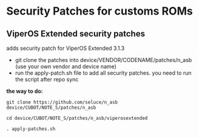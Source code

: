 Security Patches for customs ROMs
===========
ViperOS Extended security patches 
------------------

adds security patch for ViperOS Extended 3.1.3

- git clone the patches into device/VENDOR/CODENAME/patches/n_asb (use your own vendor and device name)
- run the apply-patch.sh file to add all security patches. you need to run the script after repo sync 

**the way to do:**
```
git clone https://github.com/seluce/n_asb device/CUBOT/NOTE_S/patches/n_asb

cd device/CUBOT/NOTE_S/patches/n_asb/viperosextended

. apply-patches.sh
```
